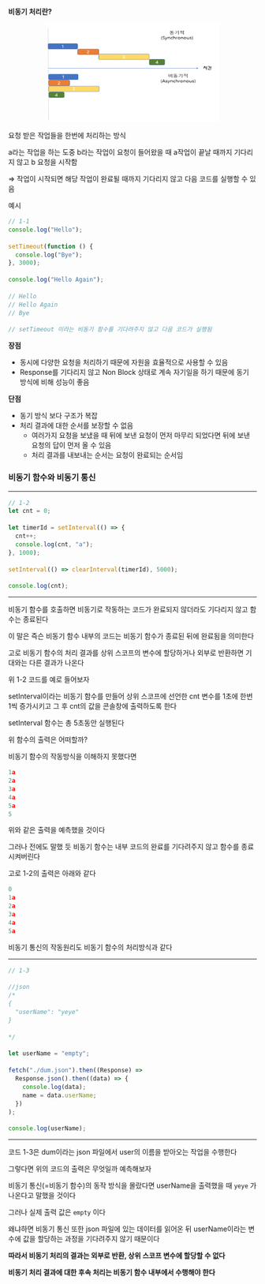 **비동기 처리란?**

<p align="center">
<img src="../imgs/async.png" width="350" height="200" >
</p>
요청 받은 작업들을 한번에 처리하는 방식

a라는 작업을 하는 도중 b라는 작업이 요청이 들어왔을 때 a작업이 끝날 때까지 기다리지 않고 b 요청을 시작함

⇒ 작업이 시작되면 해당 작업이 완료될 때까지 기다리지 않고 다음 코드를 실행할 수 있음

예시

```jsx
// 1-1
console.log("Hello");

setTimeout(function () {
  console.log("Bye");
}, 3000);

console.log("Hello Again");

// Hello
// Hello Again
// Bye

// setTimeout 이라는 비동기 함수를 기다려주지 않고 다음 코드가 실행됨
```

**장점**

- 동시에 다양한 요청을 처리하기 때문에 자원을 효율적으로 사용할 수 있음
- Response를 기다리지 않고 Non Block 상태로 계속 자기일을 하기 때문에 동기 방식에 비해 성능이 좋음

**단점**

- 동기 방식 보다 구조가 복잡
- 처리 결과에 대한 순서를 보장할 수 없음
  - 여러가지 요청을 보냈을 때 뒤에 보낸 요청이 먼저 마무리 되었다면 뒤에 보낸 요청의 답이 먼저 올 수 있음
  - 처리 결과를 내보내는 순서는 요청이 완료되는 순서임

### 비동기 함수와 비동기 통신

---

```jsx
// 1-2
let cnt = 0;

let timerId = setInterval(() => {
  cnt++;
  console.log(cnt, "a");
}, 1000);

setInterval(() => clearInterval(timerId), 5000);

console.log(cnt);
```

---

비동기 함수를 호출하면 비동기로 작동하는 코드가 완료되지 않더라도 기다리지 않고 함수는 종료된다

이 말은 즉슨 비동기 함수 내부의 코드는 비동기 함수가 종료된 뒤에 완료됨을 의미한다

고로 비동기 함수의 처리 결과를 상위 스코프의 변수에 할당하거나 외부로 반환하면 기대와는 다른 결과가 나온다

위 1-2 코드를 예로 들어보자

setInterval이라는 비동기 함수를 만들어 상위 스코프에 선언한 cnt 변수를 1초에 한번 1씩 증가시키고 그 후 cnt의 값을 콘솔창에 출력하도록 한다

setInterval 함수는 총 5초동안 실행된다

위 함수의 출력은 어떠할까?

비동기 함수의 작동방식을 이해하지 못했다면

```jsx
1a
2a
3a
4a
5a
5
```

위와 같은 출력을 예측했을 것이다

그러나 전에도 말했 듯 비동기 함수는 내부 코드의 완료를 기다려주지 않고 함수를 종료 시켜버린다

고로 1-2의 출력은 아래와 같다

```jsx
0
1a
2a
3a
4a
5a
```

비동기 통신의 작동원리도 비동기 함수의 처리방식과 같다

---

```jsx
// 1-3

//json
/*
{
  "userName": "yeye"
}

*/

let userName = "empty";

fetch("./dum.json").then((Response) =>
  Response.json().then((data) => {
    console.log(data);
    name = data.userName;
  })
);

console.log(userName);
```

---

코드 1-3은 dum이라는 json 파일에서 user의 이름을 받아오는 작업을 수행한다

그렇다면 위의 코드의 출력은 무엇일까 예측해보자

비동기 통신(=비동기 함수)의 동작 방식을 몰랐다면 userName을 출력했을 때 `yeye` 가 나온다고 말했을 것이다

그러나 실제 출력 값은 `empty` 이다

왜냐하면 비동기 통신 또한 json 파일에 있는 데이터를 읽어온 뒤 userName이라는 변수에 값을 할당하는 과정을 기다려주지 않기 때문이다

**따라서 비동기 처리의 결과는 외부로 반환, 상위 스코프 변수에 할당할 수 없다**

**비동기 처리 결과에 대한 후속 처리는 비동기 함수 내부에서 수행해야 한다**
